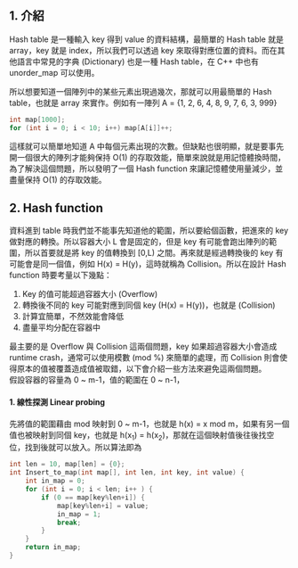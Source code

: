 ## 1. 介紹

Hash table 是一種輸入 key 得到 value 的資料結構，最簡單的 Hash table 就是 array，key 就是 index，所以我們可以透過 key 來取得對應位置的資料。而在其他語言中常見的字典 (Dictionary) 也是一種 Hash table，在 C++ 中也有 unorder_map 可以使用。

所以想要知道一個陣列中的某些元素出現過幾次，那就可以用最簡單的 Hash table，也就是 array 來實作。例如有一陣列 A = {1, 2, 6, 4, 8, 9, 7, 6, 3, 999}
```C
int map[1000];
for (int i = 0; i < 10; i++) map[A[i]]++;
```
這樣就可以簡單地知道 A 中每個元素出現的次數。但缺點也很明顯，就是要事先開一個很大的陣列才能夠保持 O(1) 的存取效能，簡單來說就是用記憶體換時間，為了解決這個問題，所以發明了一個 Hash function 來讓記憶體使用量減少，並盡量保持 O(1) 的存取效能。

## 2. Hash function
資料進到 table 時我們並不能事先知道他的範圍，所以要給個函數，把進來的 key 做對應的轉換。所以容器大小 L 會是固定的，但是 key 有可能會跑出陣列的範圍，所以首要就是將 key 的值轉換到 [0,L) 之間。再來就是經過轉換後的 key 有可能會是同一個值，例如 H(x) = H(y)，這時就稱為 Collision。所以在設計 Hash function 時要考量以下幾點：
1. Key 的值可能超過容器大小 (Overflow)
2. 轉換後不同的 key 可能對應到同個 key (H(x) = H(y))，也就是 (Collision)
3. 計算宜簡單，不然效能會降低
4. 盡量平均分配在容器中

最主要的是 Overflow 與 Collision 這兩個問題，key 如果超過容器大小會造成 runtime crash，通常可以使用模數 (mod %) 來簡單的處理，而 Collision 則會使得原本的值被覆蓋造成值被取錯，以下會介紹一些方法來避免這兩個問題。\
假設容器的容量為 0 ~ m-1，值的範圍在 0 ~ n-1，
#### 1. 線性探測 Linear probing
先將值的範圍藉由 mod 映射到 0 ~ m-1，也就是 h(x) = x mod m，如果有另一個值也被映射到同個 key，也就是 h(x<sub>1</sub>) = h(x<sub>2</sub>)，那就在這個映射值後往後找空位，找到後就可以放入。所以算法即為 
```C
int len = 10, map[len] = {0};
int Insert_to_map(int map[], int len, int key, int value) {
    int in_map = 0;
    for (int i = 0; i < len; i++ ) {
        if (0 == map[key%len+i]) {
            map[key%len+i] = value;
            in_map = 1;
            break;
        }
    }
    return in_map;
}
```
